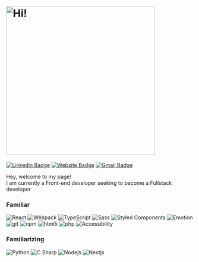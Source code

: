 <h1><img id="forest" alt="Hi!" src="https://media.giphy.com/media/Awuqdc4Rj6MbS/giphy.gif?" width="400"/></h1>

[![Linkedin Badge](https://img.shields.io/badge/-fredericksmeltzer-blue?style=flat&logo=Linkedin&logoColor=white&link=https://www.linkedin.com/in/frederick-smeltzer-b9038898/)](https://www.linkedin.com/in/frederick-smeltzer-b9038898/)
[![Website Badge](https://img.shields.io/badge/-fpsmeltzer.me-1aa15f?style=flat&logo=Google-Chrome&logoColor=white&link=https://fpsmeltzer.me)](https://fpsmeltzer.me)
[![Gmail Badge](https://img.shields.io/badge/-fsmeltzer3-c14438?style=flat&logo=Gmail&logoColor=white&link=mailto:fsmeltzer3@gmail.com)](mailto:fsmeltzer3@gmail.com)

<p>Hey, welcome to my page! </br> I am currently a Front-end developer seeking to become a Fullstack developer</p>
<h3>Familiar</h3>
<div>
  <img alt="React" src="https://img.shields.io/badge/-React-45b8d8?style=flat-square&logo=react&logoColor=white" />
  <img alt="Webpack" src="https://img.shields.io/badge/-Webpack-8DD6F9?style=flat-square&logo=webpack&logoColor=black" /> 
  <img alt="TypeScript" src="https://img.shields.io/badge/-TypeScript-007ACC?style=flat-square&logo=typescript&logoColor=white" />
  <img alt="Sass" src="https://img.shields.io/badge/-Sass-CC6699?style=flat-square&logo=sass&logoColor=white" />
  <img alt="Styled Components" src="https://img.shields.io/badge/-Styled_Components-db7092?style=flat-square&logo=styled-components&logoColor=white" />
  <img alt="Emotion" src="https://img.shields.io/badge/-Emotion-d36ac2?style=flat-square&logo=emotion.sh&logoColor=white" />
  <img alt="git" src="https://img.shields.io/badge/-Git-F05032?style=flat-square&logo=git&logoColor=white" />
  <img alt="npm" src="https://img.shields.io/badge/-NPM-CB3837?style=flat-square&logo=npm&logoColor=white" />
  <img alt="html5" src="https://img.shields.io/badge/-HTML5-E34F26?style=flat-square&logo=html5&logoColor=white" />
  <img alt="php" src="https://img.shields.io/badge/-PHP-828cb7?style=flat-square&logo=php&logoColor=white" />
  <img alt="Accessibility" src="https://img.shields.io/badge/-Accessibility-000000?style=flat-square&logo=Accessibility&logoColor=white" />

</div>
<h3>Familiarizing</h3>
<div>
  <img alt="Python" src="https://img.shields.io/badge/-Python-234c6e?style=flat-square&logo=Python&logoColor=ffde57" />
  <img alt="C Sharp" src="https://img.shields.io/badge/-C Sharp-ffffff?style=flat-square&logo=Csharp&logoColor=a47ade" />
  <img alt="Nodejs" src="https://img.shields.io/badge/-Nodejs-43853d?style=flat-square&logo=Node.js&logoColor=white" />
  <img alt="Nextjs" src="https://img.shields.io/badge/-Nextjs-ffffff?style=flat-square&logo=Next.js&logoColor=black" />
</div>
